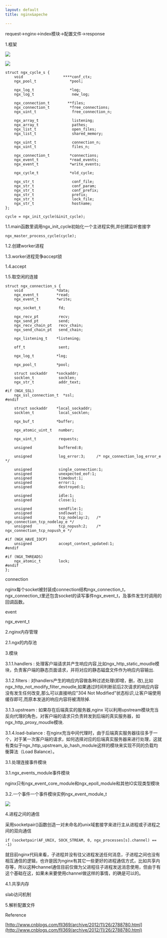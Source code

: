```yaml
---
layout: default
title: nginx&apeche

---
```


request->nginx->index模块->配置文件->response


1.框架

![](https://github.com/garydai/garydai.github.com/raw/master/_posts/pic/nginx.PNG) 

![](https://github.com/garydai/garydai.github.com/raw/master/_posts/pic/nginx1.jpg) 

	
	struct ngx_cycle_s {
	    void                  ****conf_ctx;
	    ngx_pool_t               *pool;
	
	    ngx_log_t                *log;
	    ngx_log_t                 new_log;
	
	    ngx_connection_t        **files;
	    ngx_connection_t         *free_connections;
	    ngx_uint_t                free_connection_n;
	
	    ngx_array_t               listening;
	    ngx_array_t               pathes;
	    ngx_list_t                open_files;
	    ngx_list_t                shared_memory;
	
	    ngx_uint_t                connection_n;
	    ngx_uint_t                files_n;
	
	    ngx_connection_t         *connections;
	    ngx_event_t              *read_events;
	    ngx_event_t              *write_events;
	
	    ngx_cycle_t              *old_cycle;
	
	    ngx_str_t                 conf_file;
	    ngx_str_t                 conf_param;
	    ngx_str_t                 conf_prefix;
	    ngx_str_t                 prefix;
	    ngx_str_t                 lock_file;
	    ngx_str_t                 hostname;
	};

	cycle = ngx_init_cycle(&init_cycle);
1.1.main函数里调用ngx\_init_cycle初始化一个主进程实例,并创建监听套接字



	ngx_master_process_cycle(cycle);
1.2.创建worker进程

1.3.worker进程竞争accept锁

1.4.accept

1.5.取空闲的连接

	struct ngx_connection_s {
	    void               *data;
	    ngx_event_t        *read;
	    ngx_event_t        *write;
	
	    ngx_socket_t        fd;
	
	    ngx_recv_pt         recv;
	    ngx_send_pt         send;
	    ngx_recv_chain_pt   recv_chain;
	    ngx_send_chain_pt   send_chain;
	
	    ngx_listening_t    *listening;
	
	    off_t               sent;
	
	    ngx_log_t          *log;
	
	    ngx_pool_t         *pool;
	
	    struct sockaddr    *sockaddr;
	    socklen_t           socklen;
	    ngx_str_t           addr_text;
	
	#if (NGX_SSL)
	    ngx_ssl_connection_t  *ssl;
	#endif
	
	    struct sockaddr    *local_sockaddr;
	    socklen_t           local_socklen;
	
	    ngx_buf_t          *buffer;
	
	    ngx_atomic_uint_t   number;
	
	    ngx_uint_t          requests;
	
	    unsigned            buffered:8;
	
	    unsigned            log_error:3;     /* ngx_connection_log_error_e */
	
	    unsigned            single_connection:1;
	    unsigned            unexpected_eof:1;
	    unsigned            timedout:1;
	    unsigned            error:1;
	    unsigned            destroyed:1;
	
	    unsigned            idle:1;
	    unsigned            close:1;
	
	    unsigned            sendfile:1;
	    unsigned            sndlowat:1;
	    unsigned            tcp_nodelay:2;   /* ngx_connection_tcp_nodelay_e */
	    unsigned            tcp_nopush:2;    /* ngx_connection_tcp_nopush_e */
	
	#if (NGX_HAVE_IOCP)
	    unsigned            accept_context_updated:1;
	#endif
	
	#if (NGX_THREADS)
	    ngx_atomic_t        lock;
	#endif
	};


connection

nginx每个socket被封装成connection结构ngx_connection_t，ngx_connection_t里还包含socket的读写事件ngx_event_t，及事件发生时调用的回调函数。

event

ngx_event_t

2.nginx内存管理

2.1.ngx的内存池

3.模块


3.1.1.handlers : 处理客户端请求并产生响应内容,比如ngx_http_static_moudle模块，负责客户端的静态页面请求，并将对应的静态磁盘文件作为响应内容输出.

3.1.2.filters : 对handlers产生的响应内容做各种过滤处理(即增，删，改),比如 ngx_http_not_modify_filter_moudle,如果通过时间判断前后2次请求的响应内容没有发生任何改变,那么可以直接响应"304 Not Modified"状态标识,让客户端使用缓存即可,而原本发送的响应内容将被清除掉.

3.1.3.upstream : 如果存在后端真实的服务器,nginx 可以利用upstream模块充当反向代理的角色，对客户端的请求只负责转发到后端的真实服务器，如ngx_http_proxy_moudle模块.

3.1.4.load-balance : 在nginx充当中间代理时，由于后端真实服务器往往多于一个，对于某一次客户端的请求，如何选择对应的后端真实服务器来进行处理，这就有类似于ngx_http_upstream_ip_hash_module这样的模块来实现不同的负载均衡算法（Load Balance）。


3.1.处理连接事件模块

3.1.ngx_events_module事件模块

nginx只有ngx\_event\_core\_module和ngx\_epoll\_module和其他IO实现类型模块

3.2.一个事件一个事件模块实例ngx_event_module_t

![](https://github.com/garydai/garydai.github.com/raw/master/_posts/pic/nginx1.png) 

4.进程之间的通信

采用socketpair()函数创造一对未命名的unix域套接字来进行主从进程或子进程之间的双向通信

	if (socketpair(AF_UNIX, SOCK_STREAM, 0, ngx_processes[s].channel) == -1)


就目前nginx代码来看，子进程并没有往父进程发送任何消息，子进程之间也没有相互通信的逻辑，也许是因为nginx有其它一些更好的进程通信方式，比如共享内存等，所以这种channel通信目前仅做为父进程往子进程发送消息使用，但由于有这个基础在这，如果未来要使用channel做这样的事情，的确是可以的。

4.1.共享内存

slab访问机制


5.解析配置文件

Reference

[http://www.cnblogs.com/fll369/archive/2012/11/26/2788780.html](http://www.cnblogs.com/fll369/archive/2012/11/26/2788780.html)